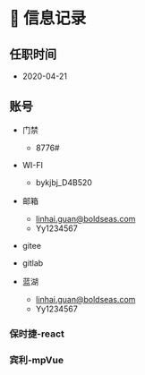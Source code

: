 # 👀 信息记录

## 任职时间
- 2020-04-21

## 账号

- 门禁
    - 8776#
- WI-FI
    - bykjbj_D4B520
- 邮箱
    - linhai.guan@boldseas.com
    - Yy1234567
- gitee

- gitlab

- 蓝湖
    - linhai.guan@boldseas.com
    - Yy1234567

### 保时捷-react

### 宾利-mpVue
